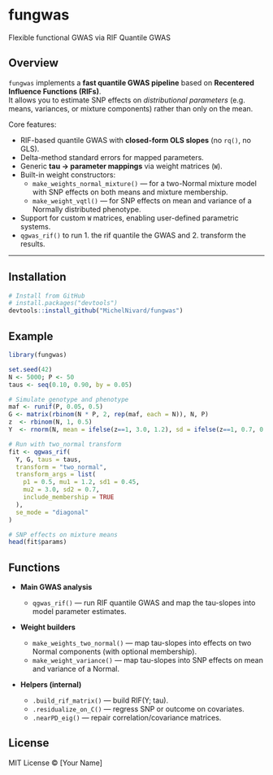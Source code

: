 
# fungwas

Flexible functional GWAS via RIF Quantile GWAS


## Overview

`fungwas` implements a **fast quantile GWAS pipeline** based on **Recentered Influence Functions (RIFs)**.  
It allows you to estimate SNP effects on *distributional parameters* (e.g. means, variances, or mixture components) rather than only on the mean.

Core features:
- RIF-based quantile GWAS with **closed-form OLS slopes** (no `rq()`, no GLS).
- Delta-method standard errors for mapped parameters.
- Generic **tau → parameter mappings** via weight matrices (`W`).
- Built-in weight constructors:
  - `make_weights_normal_mixture()` — for a two-Normal mixture model with SNP effects on both means and mixture membership.
  - `make_weight_vqtl()` — for SNP effects on mean and variance of a Normally distributed phenotype.
- Support for custom `W` matrices, enabling user-defined parametric systems.
- `qgwas_rif()` to run 1. the rif quantile the GWAS and 2. transform the results.

---

## Installation

```r
# Install from GitHub
# install.packages("devtools")
devtools::install_github("MichelNivard/fungwas")
```


## Example

```r
library(fungwas)

set.seed(42)
N <- 5000; P <- 50
taus <- seq(0.10, 0.90, by = 0.05)

# Simulate genotype and phenotype
maf <- runif(P, 0.05, 0.5)
G <- matrix(rbinom(N * P, 2, rep(maf, each = N)), N, P)
z  <- rbinom(N, 1, 0.5)
Y  <- rnorm(N, mean = ifelse(z==1, 3.0, 1.2), sd = ifelse(z==1, 0.7, 0.45))

# Run with two_normal transform
fit <- qgwas_rif(
  Y, G, taus = taus,
  transform = "two_normal",
  transform_args = list(
    p1 = 0.5, mu1 = 1.2, sd1 = 0.45,
    mu2 = 3.0, sd2 = 0.7,
    include_membership = TRUE
  ),
  se_mode = "diagonal"
)

# SNP effects on mixture means
head(fit$params)
```


## Functions

* **Main GWAS analysis**

  * `qgwas_rif()` — run RIF quantile GWAS and map the tau-slopes into model parameter estimates.

* **Weight builders**

  * `make_weights_two_normal()` — map tau-slopes into effects on two Normal components (with optional membership).
  * `make_weight_variance()` — map tau-slopes into SNP effects on mean and variance of a Normal.

* **Helpers (internal)**

  * `.build_rif_matrix()` — build RIF(Y; tau).
  * `.residualize_on_C()` — regress SNP or outcome on covariates.
  * `.nearPD_eig()` — repair correlation/covariance matrices.


## License

MIT License © [Your Name]

